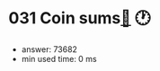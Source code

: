 031 Coin sums[:link:](http://projecteuler.net/problem=31)  :clock1:
========================

- answer: 73682 
- min used time: 0 ms

